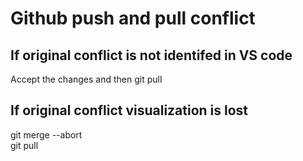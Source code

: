# Github push and pull conflict
## If original conflict is not identifed in VS code
Accept the changes and then git pull
## If original conflict visualization is lost
git merge --abort <br>
git pull
